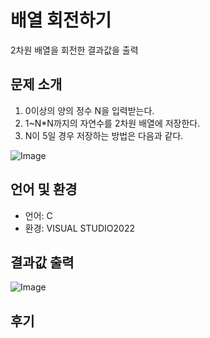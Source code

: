 # **배열 회전하기**
2차원 배열을 회전한 결과값을 출력


## 문제 소개
1. 0이상의 양의 정수 N을 입력받는다.
2. 1~N*N까지의 자연수를 2차원 배열에 저장한다.
3. N이 5일 경우 저장하는 방법은 다음과 같다.


![Image](https://github.com/user-attachments/assets/fc0bc24f-e222-4501-9105-f2248934a634)


## 언어 및 환경
- 언어: C
- 환경: VISUAL STUDIO2022


## 결과값 출력
![Image](https://github.com/user-attachments/assets/ae77f00b-530b-4bde-9ccc-fba405ae5cfd)


## 후기

